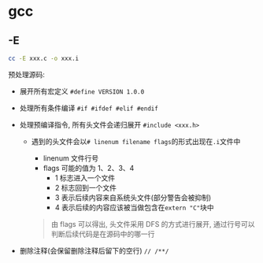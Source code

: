 # gcc

## -E

```sh
cc -E xxx.c -o xxx.i
```

预处理源码:

- 展开所有宏定义 `#define VERSION 1.0.0`
- 处理所有条件编译 `#if #ifdef #elif #endif`
- 处理预编译指令, 所有头文件会递归展开 `#include <xxx.h>`

  - 遇到的头文件会以`# linenum filename flags`的形式出现在`.i`文件中

    - linenum 文件行号
    - flags 可能的值为 1、2、3、4
      - 1 标志进入一个文件
      - 2 标志回到一个文件
      - 3 表示后续内容来自系统头文件(部分警告会被抑制)
      - 4 表示后续的内容应该被当做包含在`extern "C"`块中

    > 由 flags 可以得出, 头文件采用 DFS 的方式进行展开, 通过行号可以判断后续代码是在源码中的哪一行

- 删除注释(会保留删除注释后留下的空行) `// /**/`
